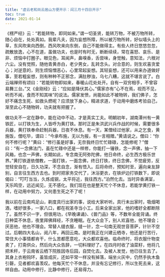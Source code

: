 ```yaml
---
title: "虚云老和尚云居山方便开示：闰三月十四日开示"
toc: true
date: 2021-01-14
---
```



《楞严经》云：“若能转物，即同如来。”谓一切圣贤，能转万物，不被万物所转，随心自在，处处真如。我辈凡夫，因为妄想所障，所以被万物所转，好似墙头上的草，东风吹来向西倒，西风吹来向东倒，自己不能做得主。有些人终日悠悠忽忽，疏散放逸，心不在道，虽做功夫，也是时有时无，断断续续，常在喜怒、哀乐、是非、烦恼中打圈子。眼见色，耳闻声，鼻嗅香，舌尝味，身觉触，意知法，六根对六尘。没有觉照，随他青黄赤白，老少男女，乱转念头。对合意的，则生欢喜贪爱心；对逆意的，则生烦恼憎恶心，心里常起妄想。其轻妄想，还可以用来办道做好事，至若粗妄想，则有种种不正邪念，满肚秽浊，乌七八糟，这就不堪言说了。白云端禅师有颂曰：“若能转物即如来，春暖山花处处开。自有一双穷相手，不曾容易舞三台。”又《金刚经》云：“应如是降伏其心。”儒家亦有“心不在焉，视而不见，听而不闻，食而不知其味”的说法。儒家发愤，尚能如此不被物转，我们佛子，怎好不痛念生死、如救头燃呢？应须放下身心，精进求道，于动用中磨炼考验自己，渐至此心不随物转，功夫就有把握了。

做功夫不一定在静中，能在动中不动，才是真实工夫。明朝初年，湖南潭州有一黄铁匠，以打铁为生，人皆呼为黄打铁。那时正是朱洪武兴兵作战的时候，需要很多兵器，黄打铁奉命赶制兵器，日夜不休息。有一天，某僧经过他家，从之乞食，黄施饭，僧吃毕，谓曰：“今承布施，无以为报，有一言相赠。”黄请说之。僧曰：“你何不修行呢？”黄曰：“修行虽是好事，无奈我终日忙忙碌碌，怎能修呢？”僧曰：“有一念佛法门，虽在忙碌中还是一样修，你能打一锤铁，念一声佛，抽一下风箱，也念一声佛，长期如此，专念南无阿弥陀佛，他日命终，必生西方极乐世界。”黄打铁遂依僧教，一面打铁，一面念佛，终日打铁，终日念佛，不觉疲劳，反觉轻安自在，日久功深，不念自念，渐有悟入。后将命终，预知时至，遍向亲友辞别，自言往生西方去也。到时把家务交代了，沐浴更衣，在铁炉边打铁数下，即说偈曰：“叮叮当当，久炼成钢，太平将近，我往西方。”泊然化去。当时异香满室，天乐鸣空，远近闻见，无不感化。我们现在也是整天忙个不休息，若能学黄打铁一样，在动用中努力，又何患生死之不了呢！

我以前在云南鸡足山，剃度具行出家的事，说给大家听听。具行未出家时，吸烟喝酒，嗜好很多，一家八口，都在祝圣寺当小工。后来全家出家，他的嗜好全都断除了。虽然不识一字，但很用功，《早晚课诵》、《普门品》等，不数年全能背诵。终日种菜不休息，夜里拜佛拜经，不贪睡眠。在大众会下，别人欢喜他，他不理会；厌恶他，他也不理会。常替人缝衣服，缝一针，念一句南无观世音菩萨，针针不空过。后朝四大名山，阅八年，再回云南。是时我正在兴建云栖寺，他还是行苦行，常住大小事情都肯干，什么苦都愿意吃，大众都欢喜他。临命终时，将衣服什物变卖了，打斋供众，然后向大众告辞，一切料理好了。在四月时收了油菜籽，他将几把禾秆，于云南省云栖下院胜因寺后园，自焚化去。及被人发觉，他已往生去了。其身上衣袍钩环，虽皆成灰，还如平常一样没有掉落，端坐火灰中，仍然手执木鱼引磬，见者都欢喜羡叹。他每天忙个不休息，并没有忘记修行，所以生死去来，这样自由。动用中修行，比静中修行，还易得力。

